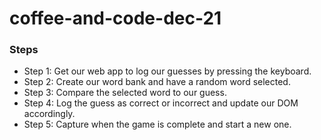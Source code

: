 # coffee-and-code-dec-21

### Steps

* Step 1: Get our web app to log our guesses by pressing the keyboard.
* Step 2: Create our word bank and have a random word selected.
* Step 3: Compare the selected word to our guess.
* Step 4: Log the guess as correct or incorrect and update our DOM accordingly.
* Step 5: Capture when the game is complete and start a new one.
